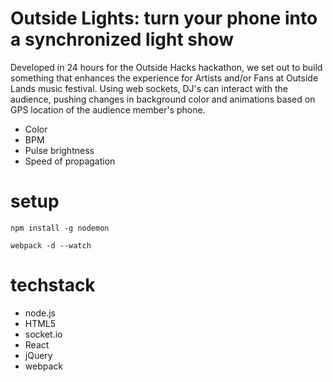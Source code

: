 # Outside Lights:  turn your phone into a synchronized light show
Developed in 24 hours for the Outside Hacks hackathon, we set out to build something that enhances the experience for Artists and/or Fans at Outside Lands music festival. Using web sockets, DJ's can interact with the audience, pushing changes in background color and animations based on GPS location of the audience member's phone.

- Color
- BPM
- Pulse brightness
- Speed of propagation

# setup
`npm install -g nodemon`

`webpack -d --watch`

# techstack
- node.js
- HTML5
- socket.io
- React
- jQuery
- webpack
